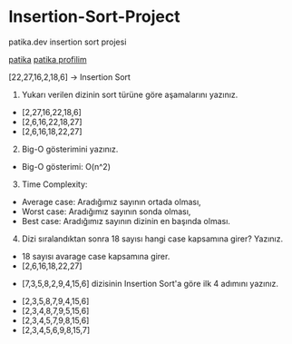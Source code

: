 # Insertion-Sort-Project
patika.dev insertion sort projesi

[patika](https://app.patika.dev/)
[patika profilim](https://app.patika.dev/aytac)



[22,27,16,2,18,6] -> Insertion Sort

1. Yukarı verilen dizinin sort türüne göre aşamalarını yazınız.

- [2,27,16,22,18,6]
- [2,6,16,22,18,27]
- [2,6,16,18,22,27]


2. Big-O gösterimini yazınız.

- Big-O gösterimi: O(n^2)

3. Time Complexity:
 - Average case: Aradığımız sayının ortada olması,
 - Worst case: Aradığımız sayının sonda olması, 
 - Best case: Aradığımız sayının dizinin en başında olması.


4. Dizi sıralandıktan sonra 18 sayısı hangi case kapsamına girer? Yazınız.

- 18 sayısı avarage case kapsamına girer. 
- [2,6,16,18,22,27]


* [7,3,5,8,2,9,4,15,6] dizisinin Insertion Sort'a göre ilk 4 adımını yazınız.

- [2,3,5,8,7,9,4,15,6]
- [2,3,4,8,7,9,5,15,6]
- [2,3,4,5,7,9,8,15,6]
- [2,3,4,5,6,9,8,15,7]